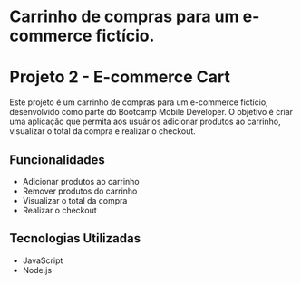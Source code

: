 # Carrinho de compras para um e-commerce fictício.

# Projeto 2 - E-commerce Cart
Este projeto é um carrinho de compras para um e-commerce fictício, desenvolvido como parte do Bootcamp Mobile Developer. O objetivo é criar uma aplicação que permita aos usuários adicionar produtos ao carrinho, visualizar o total da compra e realizar o checkout.
## Funcionalidades
- Adicionar produtos ao carrinho
- Remover produtos do carrinho
- Visualizar o total da compra
- Realizar o checkout

## Tecnologias Utilizadas
- JavaScript
- Node.js

